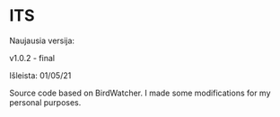 # ITS

Naujausia versija:

v1.0.2 - final

Išleista:  01/05/21




Source code based on BirdWatcher. I made some modifications for my personal purposes.
